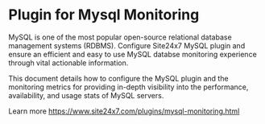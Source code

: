
Plugin for Mysql Monitoring
===========

MySQL is one of the most popular open-source relational database management systems (RDBMS). Configure Site24x7 MySQL plugin and ensure an efficient and easy to use MySQL databse monitoring experience through vital actionable information.

This document details how to configure the MySQL plugin and the monitoring metrics for providing in-depth visibility into the performance, availability, and usage stats of MySQL servers.
  
Learn more https://www.site24x7.com/plugins/mysql-monitoring.html
